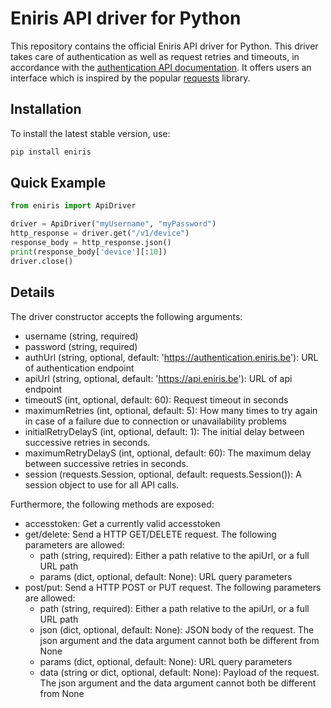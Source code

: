 # Eniris API driver for Python
This repository contains the official Eniris API driver for Python. This driver takes care of authentication as well as request retries and timeouts, in accordance with the [authentication API documentation](https://authentication.eniris.be/docs). It offers users an interface which is inspired by the popular [requests](https://requests.readthedocs.io/en/latest/) library.

## Installation
To install the latest stable version, use:
```sh
pip install eniris
```
## Quick Example
```python
from eniris import ApiDriver

driver = ApiDriver("myUsername", "myPassword")
http_response = driver.get("/v1/device")
response_body = http_response.json()
print(response_body['device'][:10])
driver.close()
```
## Details
The driver constructor accepts the following arguments:
- username (string, required)
- password (string, required)
- authUrl (string, optional, default: 'https://authentication.eniris.be'): URL of authentication endpoint
- apiUrl (string, optional, default: 'https://api.eniris.be'): URL of api endpoint
- timeoutS (int, optional, default: 60): Request timeout in seconds
- maximumRetries (int, optional, default: 5): How many times to try again in case of a failure due to connection or unavailability problems
- initialRetryDelayS (int, optional, default: 1): The initial delay between successive retries in seconds.
- maximumRetryDelayS (int, optional, default: 60): The maximum delay between successive retries in seconds.
- session (requests.Session, optional, default: requests.Session()): A session object to use for all API calls.

Furthermore, the following methods are exposed:
- accesstoken: Get a currently valid accesstoken
- get/delete: Send a HTTP GET/DELETE request. The following parameters are allowed:
  - path (string, required): Either a path relative to the apiUrl, or a full URL path
  - params (dict, optional, default: None): URL query parameters
- post/put: Send a HTTP POST or PUT request. The following parameters are allowed:
  - path (string, required): Either a path relative to the apiUrl, or a full URL path
  - json (dict, optional, default: None): JSON body of the request. The json argument and the data argument cannot both be different from None
  - params (dict, optional, default: None): URL query parameters
  - data (string or dict, optional, default: None): Payload of the request. The json argument and the data argument cannot both be different from None